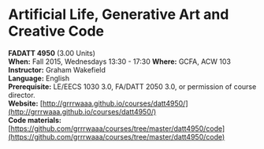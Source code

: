 
# Artificial Life, Generative Art and Creative Code

**FADATT 4950** (3.00 Units)   
**When:** Fall 2015, Wednesdays 13:30 - 17:30 
**Where:** GCFA, ACW 103   
**Instructor:** Graham Wakefield    
**Language:** English   
**Prerequisite:** LE/EECS 1030 3.0, FA/DATT 2050 3.0, or permission of course director.   
**Website:** [http://grrrwaaa.github.io/courses/datt4950/](http://grrrwaaa.github.io/courses/datt4950/)   
**Code materials:** [https://github.com/grrrwaaa/courses/tree/master/datt4950/code](https://github.com/grrrwaaa/courses/tree/master/datt4950/code)